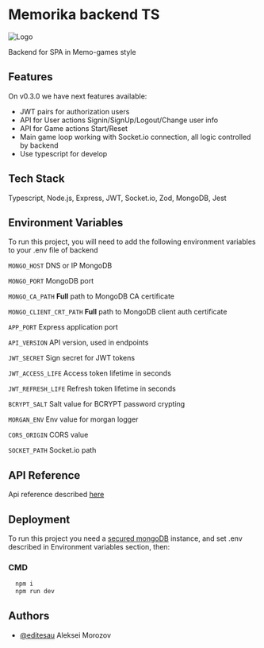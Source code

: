 
# Memorika backend TS

![Logo](https://user-images.githubusercontent.com/111222143/221550000-5a881d2e-4389-4077-b688-38867df88667.png)

Backend for SPA in Memo-games style
## Features
On v0.3.0 we have next features available:
- JWT pairs for authorization users
- API for User actions Signin/SignUp/Logout/Change user info
- API for Game actions Start/Reset
- Main game loop working with Socket.io connection, all logic controlled by backend
- Use typescript for develop


## Tech Stack

Typescript, Node.js, Express, JWT, Socket.io, Zod, MongoDB, Jest

## Environment Variables

To run this project, you will need to add the following environment variables to your .env file of backend

`MONGO_HOST` DNS or IP MongoDB 

`MONGO_PORT` MongoDB port

`MONGO_CA_PATH` **Full** path to MongoDB CA certificate

`MONGO_CLIENT_CRT_PATH` **Full** path to MongoDB client auth certificate

`APP_PORT` Express application port

`API_VERSION` API version, used in endpoints

`JWT_SECRET` Sign secret for JWT tokens

`JWT_ACCESS_LIFE` Access token lifetime in seconds

`JWT_REFRESH_LIFE` Refresh token lifetime in seconds

`BCRYPT_SALT` Salt value for BCRYPT password crypting

`MORGAN_ENV` Env value for morgan logger

`CORS_ORIGIN` CORS value

`SOCKET_PATH` Socket.io path


## API Reference

Api reference described [here](https://app.swaggerhub.com/apis-docs/ALEXEYPO121/sb-memo/0.3.0)


## Deployment

To run this project you need a [secured mongoDB](https://www.mongodb.com/docs/manual/tutorial/configure-x509-client-authentication/) instance, and set .env described in Environment variables section, then:

### CMD
```bash
  npm i
  npm run dev
```


## Authors

- [@editesau](https://github.com/editesau) Aleksei Morozov

